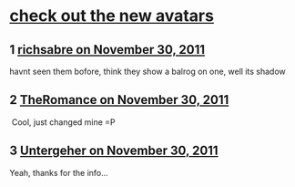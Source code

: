 # [check out the new avatars](https://community.fantasyflightgames.com/topic/56963-check-out-the-new-avatars/)

## 1 [richsabre on November 30, 2011](https://community.fantasyflightgames.com/topic/56963-check-out-the-new-avatars/?do=findComment&comment=562028)

havnt seen them bofore, think they show a balrog on one, well its shadow

## 2 [TheRomance on November 30, 2011](https://community.fantasyflightgames.com/topic/56963-check-out-the-new-avatars/?do=findComment&comment=562215)

 Cool, just changed mine =P

## 3 [Untergeher on November 30, 2011](https://community.fantasyflightgames.com/topic/56963-check-out-the-new-avatars/?do=findComment&comment=562217)

Yeah, thanks for the info...

